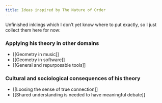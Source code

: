 ```yaml
---
title: Ideas inspired by The Nature of Order
---
```


Unfinished inklings which I don’t yet know where to put exactly, so I just collect them here for now:

### Applying his theory in other domains

* [[Geometry in music]]
* [[Geometry in software]]
* [[General and repurposable tools]]

### Cultural and sociological consequences of his theory

* [[Loosing the sense of true connection]]
* [[Shared understanding is needed to have meaningful debate]]
